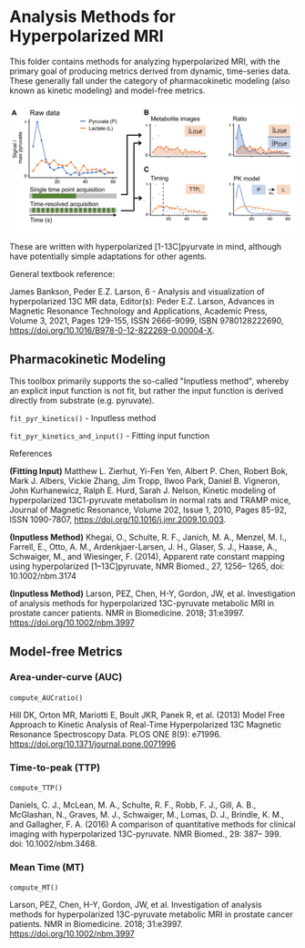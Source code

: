 # Analysis Methods for Hyperpolarized MRI

This folder contains methods for analyzing hyperpolarized MRI, with the primary goal of producing metrics derived from dynamic, time-series data.  
These generally fall under the category of pharmacokinetic modeling (also known as kinetic modeling) and model-free metrics.

![HP Metrics by Nikolaj Bogh](AnalysisMetrics_figure.png)

These are written with hyperpolarized [1-13C]pyurvate in mind, although have potentially simple adaptations for other agents.

General textbook reference:

James Bankson, Peder E.Z. Larson,
6 - Analysis and visualization of hyperpolarized 13C MR data,
Editor(s): Peder E.Z. Larson,
Advances in Magnetic Resonance Technology and Applications,
Academic Press,
Volume 3,
2021,
Pages 129-155,
ISSN 2666-9099,
ISBN 9780128222690,
https://doi.org/10.1016/B978-0-12-822269-0.00004-X.

## Pharmacokinetic Modeling


This toolbox primarily supports the so-called "Inputless method", whereby an explicit input function is not fit, but rather the input function is derived directly from substrate (e.g. pyruvate).

`fit_pyr_kinetics()` - Inputless method

`fit_pyr_kinetics_and_input()` - Fitting input function

References

**(Fitting Input)**  Matthew L. Zierhut, Yi-Fen Yen, Albert P. Chen, Robert Bok, Mark J. Albers, Vickie Zhang, Jim Tropp, Ilwoo Park, Daniel B. Vigneron, John Kurhanewicz, Ralph E. Hurd, Sarah J. Nelson,
Kinetic modeling of hyperpolarized 13C1-pyruvate metabolism in normal rats and TRAMP mice,
Journal of Magnetic Resonance,
Volume 202, Issue 1,
2010,
Pages 85-92,
ISSN 1090-7807,
https://doi.org/10.1016/j.jmr.2009.10.003.

**(Inputless Method)** Khegai, O., Schulte, R. F., Janich, M. A., Menzel, M. I., Farrell, E., Otto, A. M., Ardenkjaer-Larsen, J. H., Glaser, S. J., Haase, A., Schwaiger, M., and Wiesinger, F. (2014), Apparent rate constant mapping using hyperpolarized [1–13C]pyruvate, NMR Biomed., 27, 1256– 1265, doi: 10.1002/nbm.3174

**(Inputless Method)** Larson, PEZ, Chen, H-Y, Gordon, JW, et al. Investigation of analysis methods for hyperpolarized 13C-pyruvate metabolic MRI in prostate cancer patients. NMR in Biomedicine. 2018; 31:e3997. https://doi.org/10.1002/nbm.3997


## Model-free Metrics

### Area-under-curve (AUC)

`compute_AUCratio()`

Hill DK, Orton MR, Mariotti E, Boult JKR, Panek R, et al. (2013) Model Free Approach to Kinetic Analysis of Real-Time Hyperpolarized 13C Magnetic Resonance Spectroscopy Data. PLOS ONE 8(9): e71996. https://doi.org/10.1371/journal.pone.0071996

### Time-to-peak (TTP)

`compute_TTP()`

Daniels, C. J., McLean, M. A., Schulte, R. F., Robb, F. J., Gill, A. B., McGlashan, N., Graves, M. J., Schwaiger, M., Lomas, D. J., Brindle, K. M., and Gallagher, F. A. (2016) A comparison of quantitative methods for clinical imaging with hyperpolarized 13C-pyruvate. NMR Biomed., 29: 387– 399. doi: 10.1002/nbm.3468.

### Mean Time (MT)

`compute_MT()`

Larson, PEZ, Chen, H-Y, Gordon, JW, et al. Investigation of analysis methods for hyperpolarized 13C-pyruvate metabolic MRI in prostate cancer patients. NMR in Biomedicine. 2018; 31:e3997. https://doi.org/10.1002/nbm.3997
